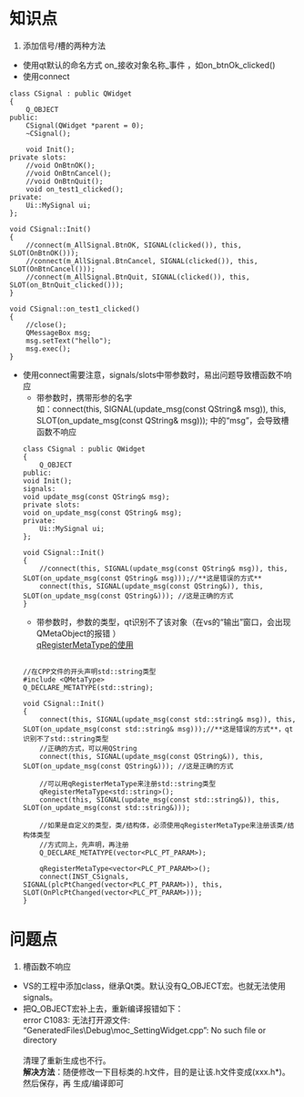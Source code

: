 # 知识点
1. 添加信号/槽的两种方法
- 使用qt默认的命名方式  on_接收对象名称_事件  ，如on_btnOk_clicked()
- 使用connect
```
class CSignal : public QWidget
{
	Q_OBJECT
public:
	CSignal(QWidget *parent = 0);
	~CSignal();

	void Init();   
private slots:
    //void OnBtnOK();
	//void OnBtnCancel();
    //void OnBtnQuit();
	void on_test1_clicked();
private:
	Ui::MySignal ui;
};

void CSignal::Init()
{
	//connect(m_AllSignal.BtnOK, SIGNAL(clicked()), this, SLOT(OnBtnOK()));
	//connect(m_AllSignal.BtnCancel, SIGNAL(clicked()), this, SLOT(OnBtnCancel()));
	//connect(m_AllSignal.BtnQuit, SIGNAL(clicked()), this, SLOT(on_BtnQuit_clicked()));
}

void CSignal::on_test1_clicked()
{
	//close();
	QMessageBox msg;
	msg.setText("hello");
	msg.exec();
}
```
- 使用connect需要注意，signals/slots中带参数时，易出问题导致槽函数不响应
    + 带参数时，携带形参的名字
	<br>如：connect(this, SIGNAL(update_msg(const QString& msg)), this, SLOT(on_update_msg(const QString& msg)));  中的“msg”，会导致槽函数不响应
	```
	class CSignal : public QWidget
    {
    	Q_OBJECT
    public:
	void Init();  
	signals:
	void update_msg(const QString& msg);
    private slots:
	void on_update_msg(const QString& msg);
    private:
    	Ui::MySignal ui;
    };
	
	void CSignal::Init()
    {
    	//connect(this, SIGNAL(update_msg(const QString& msg)), this, SLOT(on_update_msg(const QString& msg)));//**这是错误的方式**
		connect(this, SIGNAL(update_msg(const QString&)), this, SLOT(on_update_msg(const QString&))); //这是正确的方式
    }
	```
	+ 带参数时，参数的类型，qt识别不了该对象（在vs的“输出”窗口，会出现QMetaObject的报错 ）
	<br>[qRegisterMetaType的使用](https://blog.csdn.net/wadfji/article/details/54406767)
	```
	
	//在CPP文件的开头声明std::string类型
	#include <QMetaType>   
    Q_DECLARE_METATYPE(std::string);

	void CSignal::Init()
    {
    	connect(this, SIGNAL(update_msg(const std::string& msg)), this, SLOT(on_update_msg(const std::string& msg)));//**这是错误的方式**，qt识别不了std::string类型
		//正确的方式，可以用QString
		connect(this, SIGNAL(update_msg(const QString&)), this, SLOT(on_update_msg(const QString&))); //这是正确的方式
		
		//可以用qRegisterMetaType来注册std::string类型  
		qRegisterMetaType<std::string>();
	    connect(this, SIGNAL(update_msg(const std::string&)), this, SLOT(on_update_msg(const std::string&)));
		
		//如果是自定义的类型，类/结构体，必须使用qRegisterMetaType来注册该类/结构体类型
		//方式同上，先声明，再注册
		Q_DECLARE_METATYPE(vector<PLC_PT_PARAM>);
		
	    qRegisterMetaType<vector<PLC_PT_PARAM>>();
	    connect(INST_CSignals, SIGNAL(plcPtChanged(vector<PLC_PT_PARAM>)), this, SLOT(OnPlcPtChanged(vector<PLC_PT_PARAM>)));
    }
	```
# 问题点
1. 槽函数不响应
- VS的工程中添加class，继承Qt类。默认没有Q_OBJECT宏。也就无法使用signals。
- 把Q_OBJECT宏补上去，重新编译报错如下：
<br>error C1083: 无法打开源文件: “GeneratedFiles\Debug\moc_SettingWidget.cpp”: No such file or directory	
<br>清理了重新生成也不行。
<br>**解决方法**：随便修改一下目标类的.h文件，目的是让该.h文件变成(xxx.h*)。然后保存，再 生成/编译即可

